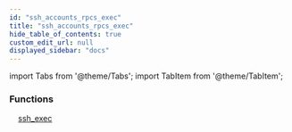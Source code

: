 ```yaml
---
id: "ssh_accounts_rpcs_exec"
title: "ssh_accounts_rpcs_exec"
hide_table_of_contents: true
custom_edit_url: null
displayed_sidebar: "docs"
---
```


import Tabs from '@theme/Tabs';
import TabItem from '@theme/TabItem';

<Tabs queryString="view">
  <TabItem value="components" label="Components" default>

### Functions
    [ssh_exec](../..//tables/ssh_accounts_rpcs_exec.SshExec)

</TabItem>
  <TabItem value="code-examples" label="Code examples">

</TabItem>
</Tabs>
